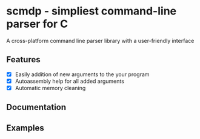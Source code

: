 # scmdp - simpliest command-line parser for C
A cross-platform command line parser library with a user-friendly interface

## Features
- [x] Easily addition of new arguments to the your program
- [x] Autoassembly help for all added arguments
- [x] Automatic memory cleaning

## Documentation

## Examples
